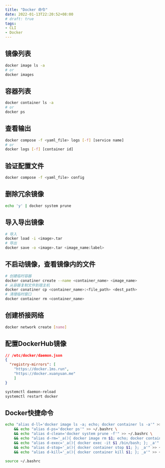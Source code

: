 ```yaml
---
title: "Docker 命令"
date: 2022-01-13T22:20:52+08:00
# draft: true
tags: 
- CLI
- Docker
---
```


## 镜像列表
```bash
docker image ls -a
# or
docker images
```

## 容器列表
```bash
docker container ls -a
# or
docker ps
```

## 查看输出
```bash
docker compose -f <yaml_file> logs [-f] [service name]
# or
docker logs [-f] [container id]
```

## 验证配置文件
```bash
docker compose -f <yaml_file> config
```

## 删除冗余镜像
```bash
echo 'y' | docker system prune
```

## 导入导出镜像
```bash
# 导入
docker load -i <image>.tar
# 导出
docker save -o <image>.tar <image_name:label>
```

## 不启动镜像，查看镜像内的文件
```bash
# 创建临时容器
docker conatiner create --name <container_name> <image_name>
# 从容器复制文件到宿主机
docker conatiner cp <container_name>:<file_path> <dest_path>
# 清理临时窗口
docker container rm <container_name>
```

## 创建桥接网络
```bash
docker network create [name]
```

## 配置DockerHub镜像
```json
// /etc/docker/daemon.json 
{
  "registry-mirrors": [
  	"https://docker.1ms.run",
  	"https://docker.xuanyuan.me"
  	]
}
```
```bash
systemctl daemon-reload
systemctl restart docker
```

## Docker快捷命令
```bash
echo "alias d-ll='docker image ls -a; echo; docker container ls -a'" >> ~/.bashrc \
    && echo "alias d-ps='docker ps'" >> ~/.bashrc \
    && echo "alias d-clean='docker system prune -f'" >> ~/.bashrc \
    && echo "alias d-rm='_a(){ docker image rm $1; echo; docker container rm $1; }; _a'" >> ~/.bashrc \
    && echo "alias d-exec='_a(){ docker exec -it $1 /bin/bash; }; _a'" >> ~/.bashrc \
    && echo "alias d-stop='_a(){ docker container stop $1; }; _a'" >> ~/.bashrc \
    && echo "alias d-kill='_a(){ docker container kill $1; }; _a'" >> ~/.bashrc
    
source ~/.bashrc
```